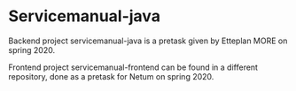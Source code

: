 # Servicemanual-java

Backend project servicemanual-java is a pretask given by Etteplan MORE on spring 2020.

Frontend project servicemanual-frontend can be found in a different repository,
done as a pretask for Netum on spring 2020.
